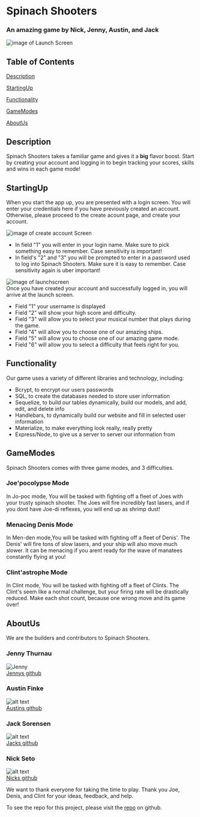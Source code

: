 # Spinach Shooters
### An amazing game by Nick, Jenny, Austin, and Jack
![image of Launch Screen](public/assets/img/homeScreen.png)
## Table of Contents

[Description](#Description)

[StartingUp](#StartingUp)

[Functionality](#Functionality)

[GameModes](#GameModes)

[AboutUs](#AboutUs)

## Description

Spinach Shooters takes a familiar game and gives it a **big** flavor boost. Start by creating your account and logging in to begin tracking your scores, skills and wins in each game mode!

## StartingUp

When you start the app up, you are presented with a login screen. You will enter your credentials here if you have previously created an account. Otherwise, please proceed to the create acount page, and create your account.

![image of create account Screen](public/assets/img/createScreen.png)

<ul>
<li>In field "1" you will enter in your login name. Make sure to pick something easy to remember. Case sensitivity is important!</li>

<li>In field's "2" and "3" you will be prompted to enter in a password used to log into Spinach Shooters. Make sure it is easy to remember. Case sensitivity again is uber important!</li>

</ul>

![image of launchscreen](public/assets/img/launchScreen.png)
<br>
Once you have created your account and successfully logged in, you will arrive at the launch screen.

<ul>
<li>Field "1" your username is displayed</li>
<li>Field "2" will show your high score and difficulty.</li>
<li>Field "3" will allow you to select your musical number that plays during the game.</li>
<li>Field "4" will allow you to choose one of our amazing ships.</li>
<li>Field "5" will allow you to choose one of our amazing game mode.</li>
<li>Field "6" will allow you to select a difficulty that feels right for you.</li>
</ul>

## Functionality

Our game uses a variety of different libraries and technology, including:

<ul>
<li>Bcrypt, to encrypt our users passwords</li>
<li>SQL, to create the databases needed to store user information</li>
<li>Sequelize, to build our tables dynamically, build our models, and add, edit, and delete info</li>
<li>Handlebars, to dynamically build our website and fill in selected user information</li>
<li>Materialize, to make everything look really, really pretty</li>
<li>Express/Node, to give us a server to server our information from</li>
</ul>

## GameModes

Spinach Shooters comes with three game modes, and 3 difficulties.

### Joe'pocolypse Mode
In Jo-poc mode, You will be tasked with fighting off a fleet of Joes with your trusty spinach shooter. The Joes will fire incredibly fast lasers, and if you dont have Joe-di reflexes, you will end up as shrimp dust!

### Menacing Denis Mode
In Men-den mode,You will be tasked with fighting off a fleet of Denis'. The Denis' will fire tons of slow lasers, and your ship will also move much slower. It can be menacing if you arent ready for the wave of manatees constantly flying at you!

### Clint'astrophe Mode
In Clint mode, You will be tasked with fighting off a fleet of Clints. The Clint's seem like a normal challenge, but your firing rate will be drastically reduced. Make each shot count, because one wrong move and its game over!

## AboutUs

We are the builders and contributors to Spinach Shooters.

### Jenny Thurnau
![Jenny](public/assets/img/jenny.jpg)
<br>
[Jennys github](https://github.com/CraazyCraaz "Jenny Thurnau")

### Austin Finke
![alt text](public/assets/img/austin.jpg)
<br>
[Austins github](https://github.com/austinfinke "Austin Finke")

### Jack Sorensen
![alt text](public/assets/img/jack.jpg)
<br>
[Jacks github](https://github.com/javeyn "Jack Sorensen")

### Nick Seto
![alt text](public/assets/img/nick.jpg)
<br>
[Nicks github](https://github.com/nick555555e "Nick Seto")
<br>

We want to thank everyone for taking the time to play. Thank you Joe, Denis, and Clint for your ideas, feedback, and help. 

To see the repo for this project, please visit the [repo](https://github.com/Javeyn/projectTwo "Spinach Shooters Repo") on github.

